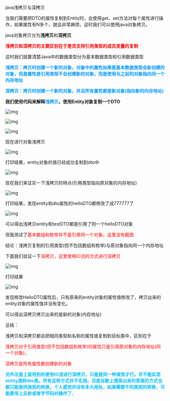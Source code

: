 java浅拷贝与深拷贝

当我们需要把DTO的属性复制到Entity时，会使用get、set方法对每个属性进行操作，如果属性有N多个，就会非常麻烦，这时我们可以使用java对象拷贝。

java对象拷贝分为**浅拷贝**和**深拷贝**

<font color=#FF0000>**浅拷贝和深拷贝的主要区别在于是否支持引用类型的成员变量的复制**</font>

这时我们就要清楚Java中的数据类型分为基本数据类型和引用数据类型

<font color=#0099ff>**浅拷贝：拷贝时创建一个新的对象，对象中的属性如果是基本数据类型会新创建的对象，但是属性是引用类型不会创建新的对象，而是使用与之前的对象指向同一个内存地址**</font>

<font color=#0099ff>**深拷贝：拷贝时创建一个新的对象，并且所有属性都是新对象(指向新的内存地址)**</font>



**我们使用代码来解释<font color=#0099ff>浅拷贝</font>，使用Entity对象复制一个DTO**



![img](https://mmbiz.qpic.cn/mmbiz_png/R3mA97JORjp0IBYpsXPZwBd0hGthibPe9lg0F5MD2Wxet1G2DEmiaMHdHBgOHicHgJaibkscODpK9Y0ATBTxOlxicqA/640?wx_fmt=png&tp=webp&wxfrom=5&wx_lazy=1&wx_co=1)



![img](https://mmbiz.qpic.cn/mmbiz_png/R3mA97JORjp0IBYpsXPZwBd0hGthibPe9Xq29C8pM3ZfCDSb5Bq9UQ9grLoFwkDLhJGicwx6zVW608yS8bb9jkOQ/640?wx_fmt=png&tp=webp&wxfrom=5&wx_lazy=1&wx_co=1)

![img](https://mmbiz.qpic.cn/mmbiz_png/R3mA97JORjp0IBYpsXPZwBd0hGthibPe9CbR7sicWXEM46vsH7F9fbHkLkVibEdnfuxfpJo7brRdF6t9ibiawq7hBicA/640?wx_fmt=png&tp=webp&wxfrom=5&wx_lazy=1&wx_co=1)

现在进行对象浅拷贝

![img](https://mmbiz.qpic.cn/mmbiz_png/R3mA97JORjp0IBYpsXPZwBd0hGthibPe9rWJXeeaWAgU92hibwUAcCOdVQ1ZH7gRicQ4TsfYtSfbhkgGvYdCFFk8Q/640?wx_fmt=png&tp=webp&wxfrom=5&wx_lazy=1&wx_co=1)

打印结果，entity对象的值已经成功复制到dto中

![img](https://mmbiz.qpic.cn/mmbiz_png/R3mA97JORjp0IBYpsXPZwBd0hGthibPe9dSvJBUk4jpq88P0QMCnNJjIs24bGUqTf4GNuRFANTJE6kKNqUW9yQQ/640?wx_fmt=png&tp=webp&wxfrom=5&wx_lazy=1&wx_co=1)

现在我们来证实一下浅拷贝的特点(引用类型指向原对象的内存地址)

![img](https://mmbiz.qpic.cn/mmbiz_png/R3mA97JORjp0IBYpsXPZwBd0hGthibPe9BM7IicaJNO0UeXYRjApraKQ1G3BRGgtVNRib8ibbFicxnviaqgk9Dib4YZjA/640?wx_fmt=png&tp=webp&wxfrom=5&wx_lazy=1&wx_co=1)

打印结果，发现entity和dto属性的helloDTO都修改了成777777了

![img](https://mmbiz.qpic.cn/mmbiz_png/R3mA97JORjp0IBYpsXPZwBd0hGthibPe9gOrNNYCGGPJcVqxVtAAjj7dOyx6TibByN0Uxl5ickKiaxXRO4iafT6dWmg/640?wx_fmt=png&tp=webp&wxfrom=5&wx_lazy=1&wx_co=1)

可以得出浅拷贝entity和testDTO都是引用了同一个helloDTO对象

但我测试了<font color=#FF0000>基本数组和枚举并不是引用同一个对象。这里没有截图</font>

结论：浅拷贝复制的引用类型(但不包括数组和枚举)与原对象指向同一个内存地址



下面我们验证一下<font color=#FF0000>深拷贝，这里使用IO流的方式进行深拷贝</font>





![img](https://mmbiz.qpic.cn/mmbiz_png/R3mA97JORjp0IBYpsXPZwBd0hGthibPe9Lv1QWibsLM88ibkr0gcFicia8H0t27oYU7LZHamXvmVMtiaibeAzWVMtmR6A/640?wx_fmt=png&tp=webp&wxfrom=5&wx_lazy=1&wx_co=1)

打印结果

![img](https://mmbiz.qpic.cn/mmbiz_png/R3mA97JORjp0IBYpsXPZwBd0hGthibPe98baYib1ODMXZH63j2Aw1dRQ7XNZs3awpowA4cS9yDDMHljB1icoAVTibQ/640?wx_fmt=png&tp=webp&wxfrom=5&wx_lazy=1&wx_co=1)

发现修改HelloDTO属性后，只有原来的entity对象的属性值修改了，拷贝出来的entity对象的属性值并没有变化。

可以得出深拷贝拷贝出来的是新的对象(内存地址)



总结：

浅拷贝和深拷贝都会把相同类型和名称的属性值复制到目标类中，区别在于

<font color=#FF0000>浅拷贝对于引用类型(但不包括数组和枚举)的属性只是引用原对象的内存地址(同一个对象)，</font>

<font color=#FF0000>深拷贝是所有属性都创建新的对象</font>



<font color=#00BFFF>**另外注意上面用到的使用IO流进行深拷贝，只能是同一种类型才行。并不能实现entity类转dto类。所有这种方式并不实用。百度谷歌上搜索出来的答案的方式也都只能是同类型的转换，个人感觉并没有多大用处，如果需要不同类型的转换，可能要用上反射或者字节码的操作了**。</font>